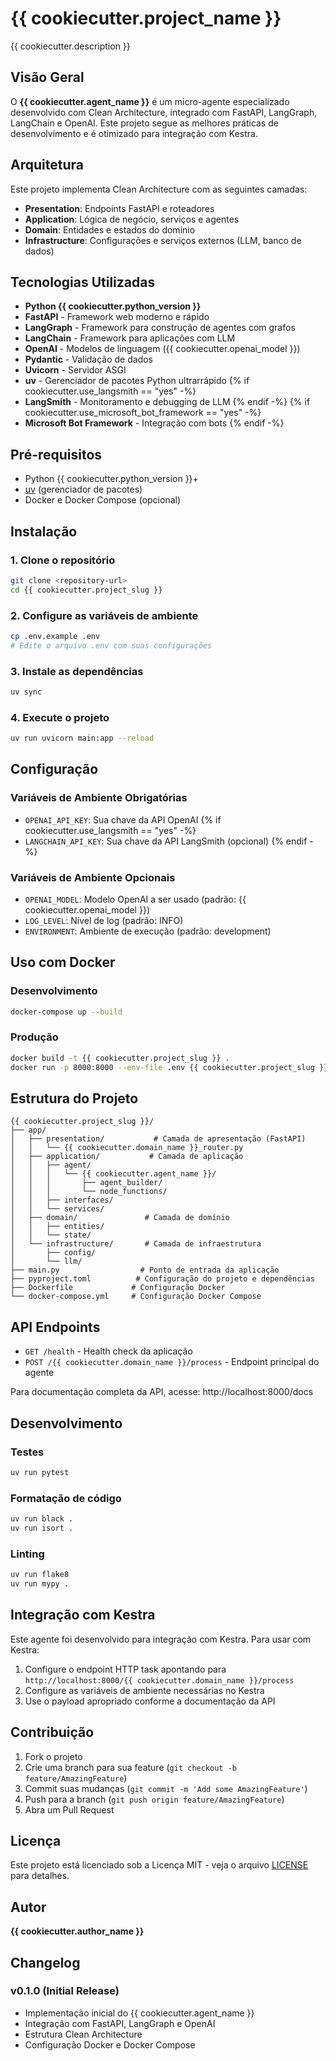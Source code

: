 # {{ cookiecutter.project_name }}

{{ cookiecutter.description }}

## Visão Geral

O **{{ cookiecutter.agent_name }}** é um micro-agente especializado desenvolvido com Clean Architecture, integrado com FastAPI, LangGraph, LangChain e OpenAI. Este projeto segue as melhores práticas de desenvolvimento e é otimizado para integração com Kestra.

## Arquitetura

Este projeto implementa Clean Architecture com as seguintes camadas:

- **Presentation**: Endpoints FastAPI e roteadores
- **Application**: Lógica de negócio, serviços e agentes
- **Domain**: Entidades e estados do domínio
- **Infrastructure**: Configurações e serviços externos (LLM, banco de dados)

## Tecnologias Utilizadas

- **Python {{ cookiecutter.python_version }}**
- **FastAPI** - Framework web moderno e rápido
- **LangGraph** - Framework para construção de agentes com grafos
- **LangChain** - Framework para aplicações com LLM
- **OpenAI** - Modelos de linguagem ({{ cookiecutter.openai_model }})
- **Pydantic** - Validação de dados
- **Uvicorn** - Servidor ASGI
- **uv** - Gerenciador de pacotes Python ultrarrápido
  {% if cookiecutter.use_langsmith == "yes" -%}
- **LangSmith** - Monitoramento e debugging de LLM
  {% endif -%}
  {% if cookiecutter.use_microsoft_bot_framework == "yes" -%}
- **Microsoft Bot Framework** - Integração com bots
  {% endif -%}

## Pré-requisitos

- Python {{ cookiecutter.python_version }}+
- [uv](https://github.com/astral-sh/uv) (gerenciador de pacotes)
- Docker e Docker Compose (opcional)

## Instalação

### 1. Clone o repositório

```bash
git clone <repository-url>
cd {{ cookiecutter.project_slug }}
```

### 2. Configure as variáveis de ambiente

```bash
cp .env.example .env
# Edite o arquivo .env com suas configurações
```

### 3. Instale as dependências

```bash
uv sync
```

### 4. Execute o projeto

```bash
uv run uvicorn main:app --reload
```

## Configuração

### Variáveis de Ambiente Obrigatórias

- `OPENAI_API_KEY`: Sua chave da API OpenAI
  {% if cookiecutter.use_langsmith == "yes" -%}
- `LANGCHAIN_API_KEY`: Sua chave da API LangSmith (opcional)
  {% endif -%}

### Variáveis de Ambiente Opcionais

- `OPENAI_MODEL`: Modelo OpenAI a ser usado (padrão: {{ cookiecutter.openai_model }})
- `LOG_LEVEL`: Nível de log (padrão: INFO)
- `ENVIRONMENT`: Ambiente de execução (padrão: development)

## Uso com Docker

### Desenvolvimento

```bash
docker-compose up --build
```

### Produção

```bash
docker build -t {{ cookiecutter.project_slug }} .
docker run -p 8000:8000 --env-file .env {{ cookiecutter.project_slug }}
```

## Estrutura do Projeto

```
{{ cookiecutter.project_slug }}/
├── app/
│   ├── presentation/           # Camada de apresentação (FastAPI)
│   │   └── {{ cookiecutter.domain_name }}_router.py
│   ├── application/           # Camada de aplicação
│   │   ├── agent/
│   │   │   └── {{ cookiecutter.agent_name }}/
│   │   │       ├── agent_builder/
│   │   │       └── node_functions/
│   │   ├── interfaces/
│   │   └── services/
│   ├── domain/               # Camada de domínio
│   │   ├── entities/
│   │   └── state/
│   └── infrastructure/       # Camada de infraestrutura
│       ├── config/
│       └── llm/
├── main.py                  # Ponto de entrada da aplicação
├── pyproject.toml          # Configuração do projeto e dependências
├── Dockerfile             # Configuração Docker
└── docker-compose.yml     # Configuração Docker Compose
```

## API Endpoints

- `GET /health` - Health check da aplicação
- `POST /{{ cookiecutter.domain_name }}/process` - Endpoint principal do agente

Para documentação completa da API, acesse: http://localhost:8000/docs

## Desenvolvimento

### Testes

```bash
uv run pytest
```

### Formatação de código

```bash
uv run black .
uv run isort .
```

### Linting

```bash
uv run flake8
uv run mypy .
```

## Integração com Kestra

Este agente foi desenvolvido para integração com Kestra. Para usar com Kestra:

1. Configure o endpoint HTTP task apontando para `http://localhost:8000/{{ cookiecutter.domain_name }}/process`
2. Configure as variáveis de ambiente necessárias no Kestra
3. Use o payload apropriado conforme a documentação da API

## Contribuição

1. Fork o projeto
2. Crie uma branch para sua feature (`git checkout -b feature/AmazingFeature`)
3. Commit suas mudanças (`git commit -m 'Add some AmazingFeature'`)
4. Push para a branch (`git push origin feature/AmazingFeature`)
5. Abra um Pull Request

## Licença

Este projeto está licenciado sob a Licença MIT - veja o arquivo [LICENSE](LICENSE) para detalhes.

## Autor

**{{ cookiecutter.author_name }}**

## Changelog

### v0.1.0 (Initial Release)

- Implementação inicial do {{ cookiecutter.agent_name }}
- Integração com FastAPI, LangGraph e OpenAI
- Estrutura Clean Architecture
- Configuração Docker e Docker Compose
